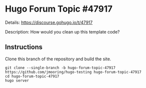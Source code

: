 # Hugo Forum Topic #47917

Details: <https://discourse.gohugo.io/t/47917>

Description: How would you clean up this template code?

## Instructions

Clone this branch of the repository and build the site.

```text
git clone --single-branch -b hugo-forum-topic-47917 https://github.com/jmooring/hugo-testing hugo-forum-topic-47917
cd hugo-forum-topic-47917
hugo server
```
